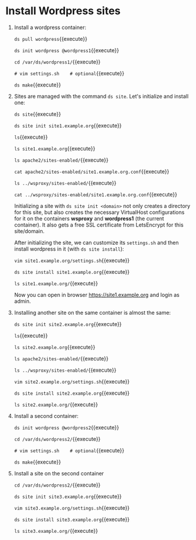 # Install Wordpress sites

1. Install a wordpress container:

   `ds pull wordpress`{{execute}}
   
   `ds init wordpress @wordpress1`{{execute}}
   
   `cd /var/ds/wordpress1/`{{execute}}
   
   `# vim settings.sh    # optional`{{execute}}
   
   `ds make`{{execute}}

2. Sites are managed with the command `ds site`. Let's initialize and
   install one:
   
   `ds site`{{execute}}
   
   `ds site init site1.example.org`{{execute}}
   
   `ls`{{execute}}
   
   `ls site1.example.org`{{execute}}
   
   `ls apache2/sites-enabled/`{{execute}}
   
   `cat apache2/sites-enabled/site1.example.org.conf`{{execute}}
   
   `ls ../wsproxy/sites-enabled/`{{execute}}
   
   `cat ../wsproxy/sites-enabled/site1.example.org.conf`{{execute}}
   
   Initializing a site with `ds site init <domain>` not only creates a
   directory for this site, but also creates the necessary VirtualHost
   configurations for it on the containers **wsproxy** and
   **wordpress1** (the current container). It also gets a free SSL
   certificate from LetsEncrypt for this site/domain.
   
   After initializing the site, we can customize its `settings.sh` and
   then install wordpress in it (with `ds site install`):

   `vim site1.example.org/settings.sh`{{execute}}
   
   `ds site install site1.example.org`{{execute}}
   
   `ls site1.example.org/`{{execute}}

   Now you can open in browser https://site1.example.org and login as
   admin.

3. Installing another site on the same container is almost the same:

   `ds site init site2.example.org`{{execute}}
   
   `ls`{{execute}}
   
   `ls site2.example.org`{{execute}}
   
   `ls apache2/sites-enabled/`{{execute}}

   `ls ../wsproxy/sites-enabled/`{{execute}}

   `vim site2.example.org/settings.sh`{{execute}}
   
   `ds site install site2.example.org`{{execute}}
   
   `ls site2.example.org/`{{execute}}

4. Install a second container:

   `ds init wordpress @wordpress2`{{execute}}
   
   `cd /var/ds/wordpress2/`{{execute}}
   
   `# vim settings.sh    # optional`{{execute}}
   
   `ds make`{{execute}}

5. Install a site on the second container

   `cd /var/ds/wordpress2/`{{execute}}
   
   `ds site init site3.example.org`{{execute}}
   
   `vim site3.example.org/settings.sh`{{execute}}
   
   `ds site install site3.example.org`{{execute}}

   `ls site3.example.org/`{{execute}}
